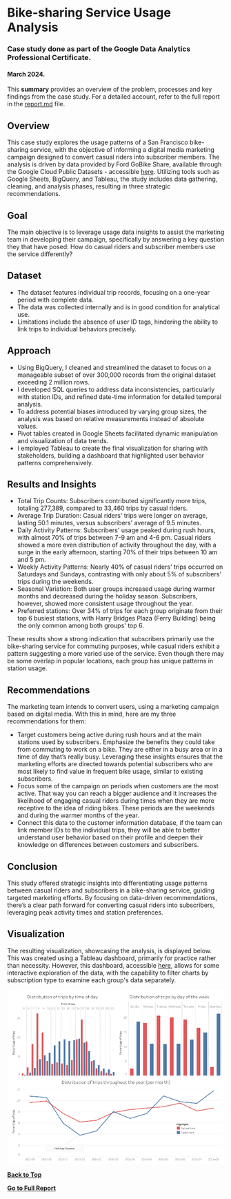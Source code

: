 # Bike-sharing Service Usage Analysis

### Case study done as part of the Google Data Analytics Professional Certificate.

#### March 2024.

This **summary** provides an overview of the problem, processes and key findings from the case study. For a detailed account, refer to the full report in the [report.md](/report.md) file.

## Overview

This case study explores the usage patterns of a San Francisco bike-sharing service, with the objective of informing a digital media marketing campaign designed to convert casual riders into subscriber members. The analysis is driven by data provided by Ford GoBike Share, available through the Google Cloud Public Datasets - accessible [here](https://console.cloud.google.com/marketplace/product/san-francisco-public-data/sf-bike-share). Utilizing tools such as Google Sheets, BigQuery, and Tableau, the study includes data gathering, cleaning, and analysis phases, resulting in three strategic recommendations.

## Goal

The main objective is to leverage usage data insights to assist the marketing team in developing their campaign, specifically by answering a key question they that have posed: How do casual riders and subscriber members use the service differently?

## Dataset


- The dataset features individual trip records, focusing on a one-year period with complete data. 
- The data was collected internally and is in good condition for analytical use. 
- Limitations include the absence of user ID tags, hindering the ability to link trips to individual behaviors precisely.

## Approach

- Using BigQuery, I cleaned and streamlined the dataset to focus on a manageable subset of over 300,000 records from the original dataset exceeding 2 million rows.
- I developed SQL queries to address data inconsistencies, particularly with station IDs, and refined date-time information for detailed temporal analysis.
- To address potential biases introduced by varying group sizes, the analysis was based on relative measurements instead of absolute values.
- Pivot tables created in Google Sheets facilitated dynamic manipulation and visualization of data trends.
- I employed Tableau to create the final visualization for sharing with stakeholders, building a dashboard that highlighted user behavior patterns comprehensively.

## Results and Insights

- Total Trip Counts: Subscribers contributed significantly more trips, totaling 277,389, compared to 33,460 trips by casual riders.
- Average Trip Duration: Casual riders' trips were longer on average, lasting 50.1 minutes, versus subscribers' average of 9.5 minutes. 
- Daily Activity Patterns: Subscribers' usage peaked during rush hours, with almost 70% of trips between 7-9 am and 4-6 pm. Casual riders showed a more even distribution of activity throughout the day, with a surge in the early afternoon, starting 70% of their trips between 10 am and 5 pm.
- Weekly Activity Patterns: Nearly 40% of casual riders' trips occurred on Saturdays and Sundays, contrasting with only about 5% of subscribers' trips during the weekends.
- Seasonal Variation: Both user groups increased usage during warmer months and decreased during the holiday season. Subscribers, however, showed more consistent usage throughout the year.
- Preferred stations: Over 34% of  trips for each group originate from their top 6 busiest stations, with Harry Bridges Plaza (Ferry Building) being the only common among both groups' top 6.

These results show a strong indication that subscribers primarily use the bike-sharing service for commuting purposes, while casual riders exhibit a pattern suggesting a more varied use of the service. Even though there may be some overlap in popular locations, each group has unique patterns in station usage. 

## Recommendations

The marketing team intends to convert users, using a marketing campaign based on digital media. With this in mind, here are my three recommendations for them:
- Target customers being active during rush hours and at the main stations used by subscribers. Emphasize the benefits they could take from commuting to work on a bike. They are either in a busy area or in a time of day that’s really busy. Leveraging these insights ensures that the marketing efforts are directed towards potential subscribers who are most likely to find value in frequent bike usage, similar to existing subscribers.
- Focus some of the campaign on periods when customers are the most active. That way you can reach a bigger audience and it increases the likelihood of engaging casual riders during times when they are more receptive to the idea of riding bikes. These periods are the weekends and during the warmer months of the year.
- Connect this data to the customer information database, if the team can link member IDs to the individual trips, they will be able to better understand user behavior based on their profile and deepen their knowledge on differences between customers and subscribers. 

## Conclusion

This study offered strategic insights into differentiating usage patterns between casual riders and subscribers in a bike-sharing service, guiding targeted marketing efforts. By focusing on data-driven recommendations, there’s a clear path forward for converting casual riders into subscribers, leveraging peak activity times and station preferences.

## Visualization

The resulting visualization, showcasing the analysis, is displayed below. This was created using a Tableau dashboard, primarily for practice rather than necessity. However, this dashboard, accessible [here](https://public.tableau.com/app/profile/lucas.zappe/viz/case_study_01/Dashboard1), allows for some interactive exploration of the data, with the capability to filter charts by subscription type to examine each group's data separately.

[![final viz](images/dashboard.png)](https://public.tableau.com/app/profile/lucas.zappe/viz/case_study_01/Dashboard1)

[**Back to Top**](#bike-sharing-service-usage-analysis)

[**Go to Full Report**](/report.md)



